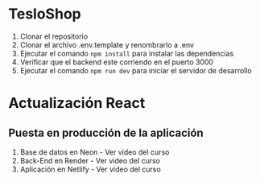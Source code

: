 # TesloShop

1. Clonar el repositorio
2. Clonar el archivo .env.template y renombrarlo a .env
3. Ejecutar el comando `npm install` para instalar las dependencias
4. Verificar que el backend este corriendo en el puerto 3000
5. Ejecutar el comando `npm run dev` para iniciar el servidor de desarrollo

# Actualización React
## Puesta en producción de la aplicación 
1. Base de datos en Neon - Ver video del curso
2. Back-End en Render - Ver video del curso
3. Aplicación en Netlify - Ver video del curso
